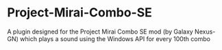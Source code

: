# Project-Mirai-Combo-SE
A plugin designed for the Project Mirai Combo SE mod (by Galaxy Nexus-GN) which plays a sound using the Windows API for every 100th combo